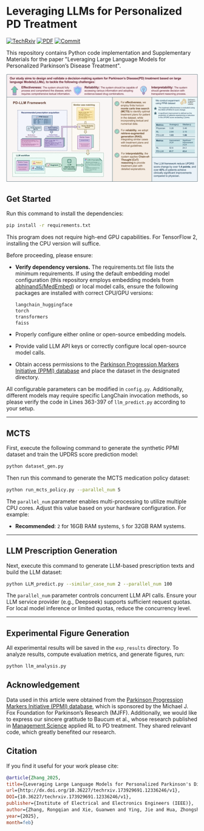 # Leveraging LLMs for Personalized PD Treatment

[![TechRxiv](https://img.shields.io/badge/TechRxiv-173929691.12336246-2cbbe9.svg)](https://www.techrxiv.org/users/887442/articles/1265499-leveraging-large-language-models-for-personalized-parkinson-s-disease-treatment) [![PDF](https://img.shields.io/badge/PDF-Supp_Material-77DDFF.svg)](https://github.com/360ZMEM/PD-LLM/blob/main/files/supplementary_material.pdf) [![Commit](https://img.shields.io/github/last-commit/360ZMEM/PD-LLM?color=green)](https://github.com/360ZMEM/PD-LLM)

This repository contains Python code implementation and Supplementary Materials for the paper "Leveraging Large Language Models for Personalized Parkinson’s Disease Treatment".

![arc](files/arc.png)

## Get Started

Run this command to install the dependencies:

```bash
pip install -r requirements.txt
```

This program does not require high-end GPU capabilities. For TensorFlow 2, installing the CPU version will suffice.

Before proceeding, please ensure:

- **Verify dependency versions.** The requirements.txt file lists the minimum requirements. If using the default embedding model configuration (this repository employs embedding models from [abhinand5/MedEmbed](https://github.com/abhinand5/MedEmbed)) or local model calls, ensure the following packages are installed with correct CPU/GPU versions:

  ```
  langchain_huggingface
  torch
  transformers
  faiss
  ```

- Properly configure either online or open-source embedding models.
- Provide valid LLM API keys or correctly configure local open-source model calls.
- Obtain access permissions to the [Parkinson Progression Markers Initiative (PPMI) database](https://www.ppmi-info.org/access-data-specimens/download-data) and place the dataset in the designated directory.

All configurable parameters can be modified in `config.py`. Additionally, different models may require specific LangChain invocation methods, so please verify the code in Lines 363-397 of `llm_predict.py` according to your setup.

---

## MCTS

First, execute the following command to generate the synthetic PPMI dataset and train the UPDRS score prediction model:

```bash
python dataset_gen.py
```

Then run this command to generate the MCTS medication policy dataset:

```bash
python run_mcts_policy.py --parallel_num 5
```

The `parallel_num` parameter enables multi-processing to utilize multiple CPU cores. Adjust this value based on your hardware configuration. For example:
- **Recommended**: `2` for 16GB RAM systems, `5` for 32GB RAM systems.

---

## LLM Prescription Generation

Next, execute this command to generate LLM-based prescription texts and build the LLM dataset:

```bash
python LLM_predict.py --similar_case_num 2 --parallel_num 100
```

The `parallel_num` parameter controls concurrent LLM API calls. Ensure your LLM service provider (e.g., Deepseek) supports sufficient request quotas. For local model inference or limited quotas, reduce the concurrency level.

---

## Experimental Figure Generation

All experimental results will be saved in the `exp_results` directory. To analyze results, compute evaluation metrics, and generate figures, run:

```bash
python llm_analysis.py
```


## Acknowledgement

Data used in this article were obtained from the [Parkinson Progression Markers Initiative (PPMI) database](www.ppmi-info.org/access-data-specimens/download-data), which is sponsored by the Michael J. Fox Foundation for Parkinson’s Research (MJFF). Additionally, we would like to express our sincere gratitude to Baucum et al., whose research published in [Management Science](https://pubsonline.informs.org/doi/10.1287/mnsc.2023.4747) applied RL to PD treatment. They shared relevant code, which greatly benefited our research. 

## Citation

If you find it useful for your work please cite:

```bibtex
@article{Zhang_2025,
title={Leveraging Large Language Models for Personalized Parkinson's Disease Treatment},
url={http://dx.doi.org/10.36227/techrxiv.173929691.12336246/v1},
DOI={10.36227/techrxiv.173929691.12336246/v1},
publisher={Institute of Electrical and Electronics Engineers (IEEE)},
author={Zhang, Rongqian and Xie, Guanwen and Ying, Jie and Hua, Zhongsheng},
year={2025},
month=feb}
```

